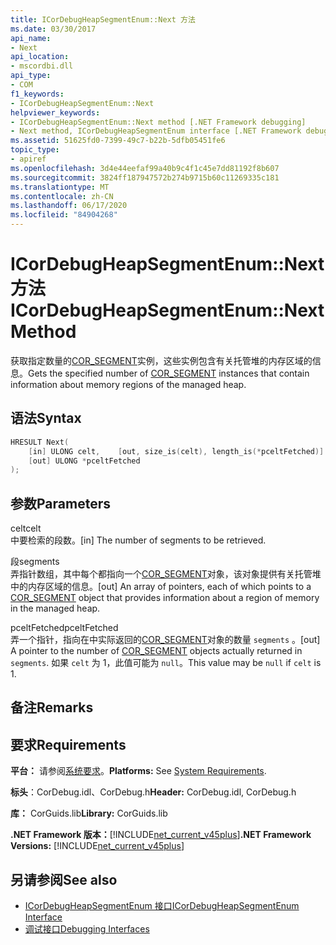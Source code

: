 ```yaml
---
title: ICorDebugHeapSegmentEnum::Next 方法
ms.date: 03/30/2017
api_name:
- Next
api_location:
- mscordbi.dll
api_type:
- COM
f1_keywords:
- ICorDebugHeapSegmentEnum::Next
helpviewer_keywords:
- ICorDebugHeapSegmentEnum::Next method [.NET Framework debugging]
- Next method, ICorDebugHeapSegmentEnum interface [.NET Framework debugging]
ms.assetid: 51625fd0-7399-49c7-b22b-5dfb05451fe6
topic_type:
- apiref
ms.openlocfilehash: 3d4e44eefaf99a40b9c4f1c45e7dd81192f8b607
ms.sourcegitcommit: 3824ff187947572b274b9715b60c11269335c181
ms.translationtype: MT
ms.contentlocale: zh-CN
ms.lasthandoff: 06/17/2020
ms.locfileid: "84904268"
---
```

# <a name="icordebugheapsegmentenumnext-method"></a><span data-ttu-id="b588a-102">ICorDebugHeapSegmentEnum::Next 方法</span><span class="sxs-lookup"><span data-stu-id="b588a-102">ICorDebugHeapSegmentEnum::Next Method</span></span>
<span data-ttu-id="b588a-103">获取指定数量的[COR_SEGMENT](cor-segment-structure.md)实例，这些实例包含有关托管堆的内存区域的信息。</span><span class="sxs-lookup"><span data-stu-id="b588a-103">Gets the specified number of [COR_SEGMENT](cor-segment-structure.md) instances that contain information about memory regions of the managed heap.</span></span>  
  
## <a name="syntax"></a><span data-ttu-id="b588a-104">语法</span><span class="sxs-lookup"><span data-stu-id="b588a-104">Syntax</span></span>  
  
```cpp  
HRESULT Next(  
    [in] ULONG celt,    [out, size_is(celt), length_is(*pceltFetched)] COR_SEGMENT segments[],
    [out] ULONG *pceltFetched  
);  
```  
  
## <a name="parameters"></a><span data-ttu-id="b588a-105">参数</span><span class="sxs-lookup"><span data-stu-id="b588a-105">Parameters</span></span>  
 <span data-ttu-id="b588a-106">celt</span><span class="sxs-lookup"><span data-stu-id="b588a-106">celt</span></span>  
 <span data-ttu-id="b588a-107">中要检索的段数。</span><span class="sxs-lookup"><span data-stu-id="b588a-107">[in] The number of segments to be retrieved.</span></span>  
  
 <span data-ttu-id="b588a-108">段</span><span class="sxs-lookup"><span data-stu-id="b588a-108">segments</span></span>  
 <span data-ttu-id="b588a-109">弄指针数组，其中每个都指向一个[COR_SEGMENT](cor-segment-structure.md)对象，该对象提供有关托管堆中的内存区域的信息。</span><span class="sxs-lookup"><span data-stu-id="b588a-109">[out] An array of pointers, each of which points to a [COR_SEGMENT](cor-segment-structure.md) object that provides information about a region of memory in the managed heap.</span></span>  
  
 <span data-ttu-id="b588a-110">pceltFetched</span><span class="sxs-lookup"><span data-stu-id="b588a-110">pceltFetched</span></span>  
 <span data-ttu-id="b588a-111">弄一个指针，指向在中实际返回的[COR_SEGMENT](cor-segment-structure.md)对象的数量 `segments` 。</span><span class="sxs-lookup"><span data-stu-id="b588a-111">[out] A pointer to the number of [COR_SEGMENT](cor-segment-structure.md) objects actually returned in `segments`.</span></span> <span data-ttu-id="b588a-112">如果 `celt` 为 1，此值可能为 `null`。</span><span class="sxs-lookup"><span data-stu-id="b588a-112">This value may be `null` if `celt` is 1.</span></span>  
  
## <a name="remarks"></a><span data-ttu-id="b588a-113">备注</span><span class="sxs-lookup"><span data-stu-id="b588a-113">Remarks</span></span>  
  
## <a name="requirements"></a><span data-ttu-id="b588a-114">要求</span><span class="sxs-lookup"><span data-stu-id="b588a-114">Requirements</span></span>  
 <span data-ttu-id="b588a-115">**平台：** 请参阅[系统要求](../../get-started/system-requirements.md)。</span><span class="sxs-lookup"><span data-stu-id="b588a-115">**Platforms:** See [System Requirements](../../get-started/system-requirements.md).</span></span>  
  
 <span data-ttu-id="b588a-116">**标头**：CorDebug.idl、CorDebug.h</span><span class="sxs-lookup"><span data-stu-id="b588a-116">**Header:** CorDebug.idl, CorDebug.h</span></span>  
  
 <span data-ttu-id="b588a-117">**库：** CorGuids.lib</span><span class="sxs-lookup"><span data-stu-id="b588a-117">**Library:** CorGuids.lib</span></span>  
  
 <span data-ttu-id="b588a-118">**.NET Framework 版本：**[!INCLUDE[net_current_v45plus](../../../../includes/net-current-v45plus-md.md)]</span><span class="sxs-lookup"><span data-stu-id="b588a-118">**.NET Framework Versions:** [!INCLUDE[net_current_v45plus](../../../../includes/net-current-v45plus-md.md)]</span></span>  
  
## <a name="see-also"></a><span data-ttu-id="b588a-119">另请参阅</span><span class="sxs-lookup"><span data-stu-id="b588a-119">See also</span></span>

- [<span data-ttu-id="b588a-120">ICorDebugHeapSegmentEnum 接口</span><span class="sxs-lookup"><span data-stu-id="b588a-120">ICorDebugHeapSegmentEnum Interface</span></span>](icordebugheapsegmentenum-interface.md)
- [<span data-ttu-id="b588a-121">调试接口</span><span class="sxs-lookup"><span data-stu-id="b588a-121">Debugging Interfaces</span></span>](debugging-interfaces.md)
